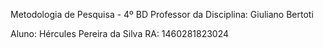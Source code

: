 Metodologia de Pesquisa - 4º BD
Professor da Disciplina: Giuliano Bertoti

Aluno: Hércules Pereira da Silva
RA: 1460281823024
